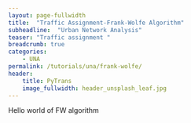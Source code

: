 ```yaml
---
layout: page-fullwidth
title:  "Traffic Assignment-Frank-Wolfe Algorithm"
subheadline:  "Urban Network Analysis"
teaser: "Traffic assignment "
breadcrumb: true
categories:
    - UNA
permalink: /tutorials/una/frank-wolfe/
header:
	title: PyTrans
	image_fullwidth: header_unsplash_leaf.jpg
---
```

Hello world of FW algorithm